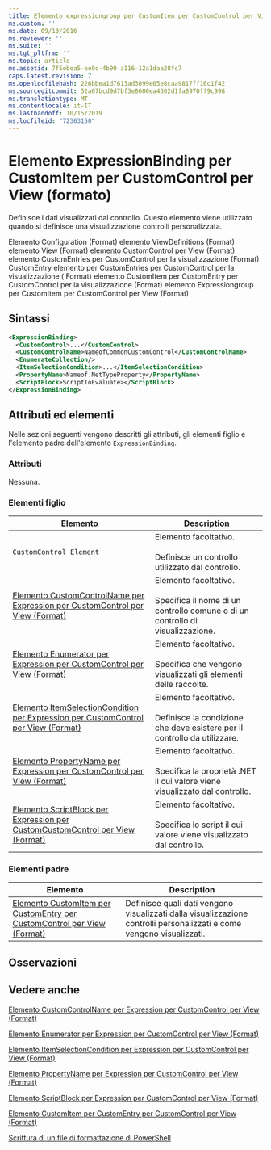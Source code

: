 ```yaml
---
title: Elemento expressiongroup per CustomItem per CustomControl per View (Format) | Microsoft Docs
ms.custom: ''
ms.date: 09/13/2016
ms.reviewer: ''
ms.suite: ''
ms.tgt_pltfrm: ''
ms.topic: article
ms.assetid: 7f5ebea5-ee9c-4b90-a116-12a1daa28fc7
caps.latest.revision: 7
ms.openlocfilehash: 226bbea1d7613ad3099e05e8caa9817ff16c1f42
ms.sourcegitcommit: 52a67bcd9d7bf3e8600ea4302d1fa8970ff9c998
ms.translationtype: MT
ms.contentlocale: it-IT
ms.lasthandoff: 10/15/2019
ms.locfileid: "72363150"
---
```

# <a name="expressionbinding-element-for-customitem-for-customcontrol-for-view-format"></a>Elemento ExpressionBinding per CustomItem per CustomControl per View (formato)

Definisce i dati visualizzati dal controllo. Questo elemento viene utilizzato quando si definisce una visualizzazione controlli personalizzata.

Elemento Configuration (Format) elemento ViewDefinitions (Format) elemento View (Format) elemento CustomControl per View (Format) elemento CustomEntries per CustomControl per la visualizzazione (Format) CustomEntry elemento per CustomEntries per CustomControl per la visualizzazione ( Format) elemento CustomItem per CustomEntry per CustomControl per la visualizzazione (Format) elemento Expressiongroup per CustomItem per CustomControl per View (Format)

## <a name="syntax"></a>Sintassi

```xml
<ExpressionBinding>
  <CustomControl>...</CustomControl>
  <CustomControlName>NameofCommonCustomControl</CustomControlName>
  <EnumerateCollection/>
  <ItemSelectionCondition>...</ItemSelectionCondition>
  <PropertyName>Nameof.NetTypeProperty</PropertyName>
  <ScriptBlock>ScriptToEvaluate></ScriptBlock>
</ExpressionBinding>
```

## <a name="attributes-and-elements"></a>Attributi ed elementi

Nelle sezioni seguenti vengono descritti gli attributi, gli elementi figlio e l'elemento padre dell'elemento `ExpressionBinding`.

### <a name="attributes"></a>Attributi

Nessuna.

### <a name="child-elements"></a>Elementi figlio

|Elemento|Description|
|-------------|-----------------|
|`CustomControl Element`|Elemento facoltativo.<br /><br /> Definisce un controllo utilizzato dal controllo.|
|[Elemento CustomControlName per Expression per CustomControl per View (Format)](./customcontrolname-element-for-expressionbinding-for-customcontrol-for-view-format.md)|Elemento facoltativo.<br /><br /> Specifica il nome di un controllo comune o di un controllo di visualizzazione.|
|[Elemento Enumerator per Expression per CustomControl per View (Format)](./enumeratecollection-element-for-expressionbinding-for-customcontrol-for-view-format.md)|Elemento facoltativo.<br /><br /> Specifica che vengono visualizzati gli elementi delle raccolte.|
|[Elemento ItemSelectionCondition per Expression per CustomControl per View (Format)](./itemselectioncondition-element-for-expressionbinding-for-customcontrol-format.md)|Elemento facoltativo.<br /><br /> Definisce la condizione che deve esistere per il controllo da utilizzare.|
|[Elemento PropertyName per Expression per CustomControl per View (Format)](./propertyname-element-for-expressionbinding-for-customcontrol-for-view-format.md)|Elemento facoltativo.<br /><br /> Specifica la proprietà .NET il cui valore viene visualizzato dal controllo.|
|[Elemento ScriptBlock per Expression per CustomCustomControl per View (Format)](./scriptblock-element-for-expressionbinding-for-customcontrol-for-view-format.md)|Elemento facoltativo.<br /><br /> Specifica lo script il cui valore viene visualizzato dal controllo.|

### <a name="parent-elements"></a>Elementi padre

|Elemento|Description|
|-------------|-----------------|
|[Elemento CustomItem per CustomEntry per CustomControl per View (Format)](./customitem-element-for-customentry-for-customcontrol-for-view-format.md)|Definisce quali dati vengono visualizzati dalla visualizzazione controlli personalizzati e come vengono visualizzati.|

## <a name="remarks"></a>Osservazioni

## <a name="see-also"></a>Vedere anche

[Elemento CustomControlName per Expression per CustomControl per View (Format)](./customcontrolname-element-for-expressionbinding-for-customcontrol-for-view-format.md)

[Elemento Enumerator per Expression per CustomControl per View (Format)](./enumeratecollection-element-for-expressionbinding-for-customcontrol-for-view-format.md)

[Elemento ItemSelectionCondition per Expression per CustomControl per View (Format)](./itemselectioncondition-element-for-expressionbinding-for-customcontrol-format.md)

[Elemento PropertyName per Expression per CustomControl per View (Format)](./propertyname-element-for-expressionbinding-for-customcontrol-for-view-format.md)

[Elemento ScriptBlock per Expression per CustomControl per View (Format)](./scriptblock-element-for-expressionbinding-for-customcontrol-for-view-format.md)

[Elemento CustomItem per CustomEntry per CustomControl per View (Format)](./customitem-element-for-customentry-for-customcontrol-for-view-format.md)

[Scrittura di un file di formattazione di PowerShell](./writing-a-powershell-formatting-file.md)
